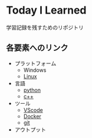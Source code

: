 # Today I Learned

学習記録を残すためのリポジトリ

## 各要素へのリンク

- プラットフォーム
  - Windows
  - [Linux](https://nepenthes-1123.github.io/til/linux/)
- 言語
  - [python](https://nepenthes-1123.github.io/til/python/)
  - [c++](https://nepenthes-1123.github.io/til/cpp/)
- ツール
  - [VScode](https://nepenthes-1123.github.io/til/vscode/)
  - [Docker](https://nepenthes-1123.github.io/til/docker/)
  - [git](https://nepenthes-1123.github.io/til/git/)
- アウトプット
